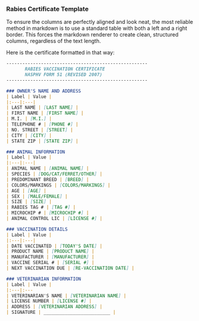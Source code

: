 ### Rabies Certificate Template

To ensure the columns are perfectly aligned and look neat, the most reliable method in markdown is to use a standard table with both a left and a right border. This forces the markdown renderer to create clean, structured columns, regardless of the text length.

Here is the certificate formatted in that way:

```markdown
-----------------------------------------------------
       RABIES VACCINATION CERTIFICATE
       NASPHV FORM 51 (REVISED 2007)
-----------------------------------------------------

### OWNER'S NAME AND ADDRESS
| Label | Value |
|:---|:---|
| LAST NAME | [LAST NAME] |
| FIRST NAME | [FIRST NAME] |
| M.I. | [M.I.] |
| TELEPHONE # | [PHONE #] |
| NO. STREET | [STREET] |
| CITY | [CITY] |
| STATE ZIP | [STATE ZIP] |

### ANIMAL INFORMATION
| Label | Value |
|:---|:---|
| ANIMAL NAME | [ANIMAL NAME] |
| SPECIES | [DOG/CAT/FERRET/OTHER] |
| PREDOMINANT BREED | [BREED] |
| COLORS/MARKINGS | [COLORS/MARKINGS] |
| AGE | [AGE] |
| SEX | [MALE/FEMALE] |
| SIZE | [SIZE] |
| RABIES TAG # | [TAG #] |
| MICROCHIP # | [MICROCHIP #] |
| ANIMAL CONTROL LIC | [LICENSE #] |

### VACCINATION DETAILS
| Label | Value |
|:---|:---|
| DATE VACCINATED | [TODAY'S DATE] |
| PRODUCT NAME | [PRODUCT NAME] |
| MANUFACTURER | [MANUFACTURER] |
| VACCINE SERIAL # | [SERIAL #] |
| NEXT VACCINATION DUE | [RE-VACCINATION DATE] |

### VETERINARIAN INFORMATION
| Label | Value |
|:---|:---
| VETERINARIAN'S NAME | [VETERINARIAN NAME] |
| LICENSE NUMBER | [LICENSE #] |
| ADDRESS | [VETERINARIAN ADDRESS] |
| SIGNATURE | _________________________ |
```
